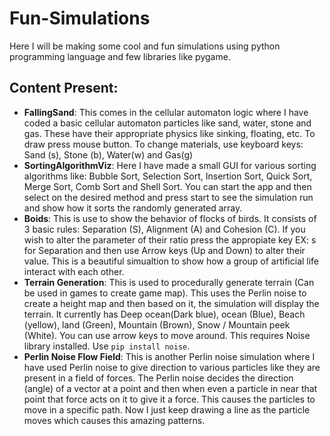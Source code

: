 # Fun-Simulations
Here I will be making some cool and fun simulations using python programming language and few libraries like pygame.

## Content Present:
- **FallingSand**: This comes in the cellular automaton logic where I have coded a basic cellular automaton particles like sand, water, stone and gas. These have their appropriate physics like sinking, floating, etc. To draw press mouse button. To change materials, use keyboard keys: Sand (s), Stone (b), Water(w) and Gas(g)
- **SortingAlgorithmViz**: Here I have made a small GUI for various sorting algorithms like: Bubble Sort, Selection Sort, Insertion Sort, Quick Sort, Merge Sort, Comb Sort and Shell Sort. You can start the app and then select on the desired method and press start to see the simulation run and show how it sorts the randomly generated array.
- **Boids**: This is use to show the behavior of flocks of birds. It consists of 3 basic rules: Separation (S), Alignment (A) and Cohesion (C). If you wish to alter the parameter of their ratio press the appropiate key EX: s for Separation and then use Arrow keys (Up and Down) to alter their value. This is a beautiful simualtion to show how a group of artificial life interact with each other.
- **Terrain Generation**: This is used to procedurally generate terrain (Can be used in games to create game map). This uses the Perlin noise to create a height map and then based on it, the simulation will display the terrain. It currently has Deep ocean(Dark blue), ocean (Blue), Beach (yellow), land (Green), Mountain (Brown), Snow / Mountain peek (White). You can use arrow keys to move around. This requires Noise library installed. Use `pip install noise`.
- **Perlin Noise Flow Field**: This is another Perlin noise simulation where I have used Perlin noise to give direction to various particles like they are present in a field of forces. The Perlin noise decides the direction (angle) of a vector at a point and then when even a particle in near that point that force acts on it to give it a force. This causes the particles to move in a specific path. Now I just keep drawing a line as the particle moves which causes this amazing patterns.
